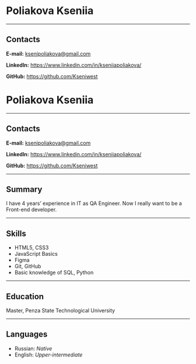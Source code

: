 # Poliakova Kseniia #



*********
## Contacts ##
**E-mail:** ksenipoliakova@gmail.com

**LinkedIn:** https://www.linkedin.com/in/kseniiapoliakova/

**GitHub:** https://github.com/Kseniwest

# Poliakova Kseniia #


*********
## Contacts ##
**E-mail:** ksenipoliakova@gmail.com

**LinkedIn:** https://www.linkedin.com/in/kseniiapoliakova/

**GitHub:** https://github.com/Kseniwest


*********
## Summary ##
I have 4 years’ experience in IT as QA Engineer. Now I really want to be a Front-end developer.


*********
## Skills ##
- HTML5, CSS3
- JavaScript Basics
- Figma
- Git, GitHub
- Basic knowledge of SQL, Python


*********
## Education ##
Master, Penza State Technological University


*********
## Languages ##
- Russian: *Native*
- English: *Upper-intermediate*
